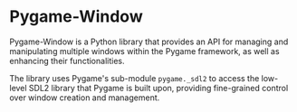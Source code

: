 # Pygame-Window

Pygame-Window is a Python library that provides an API for managing and
manipulating multiple windows within the Pygame framework, as well as enhancing
their functionalities.

The library uses Pygame's sub-module `pygame._sdl2` to access the low-level
SDL2 library that Pygame is built upon, providing fine-grained control over
window creation and management.

